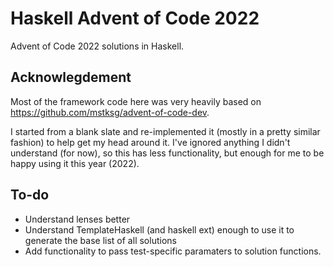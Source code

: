 # Haskell Advent of Code 2022

Advent of Code 2022 solutions in Haskell.

## Acknowlegdement

Most of the framework code here was very heavily based on https://github.com/mstksg/advent-of-code-dev.

I started from a blank slate and re-implemented it (mostly in a pretty similar fashion) to help get my head around it.
I've ignored anything I didn't understand (for now), so this has less functionality, but enough for me to be happy using it this year (2022).

## To-do

- Understand lenses better
- Understand TemplateHaskell (and haskell ext) enough to use it to generate the base list of all solutions
- Add functionality to pass test-specific paramaters to solution functions.

